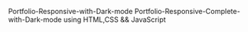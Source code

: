Portfolio-Responsive-with-Dark-mode
Portfolio-Responsive-Complete-with-Dark-mode using HTML,CSS &amp;&amp; JavaScript
